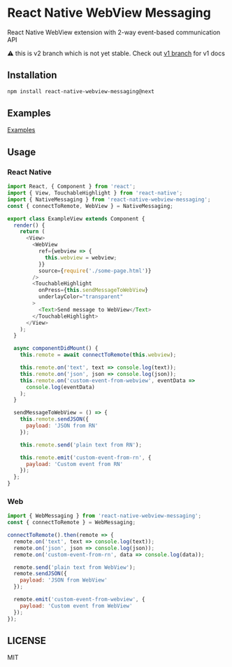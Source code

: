# React Native WebView Messaging

React Native WebView extension with 2-way event-based communication API

:warning: this is v2 branch which is not yet stable. Check out [v1 branch](https://github.com/R1ZZU/react-native-webview-messaging/tree/v1) for v1 docs

## Installation

```sh
npm install react-native-webview-messaging@next
```

## Examples

[Examples](https://github.com/R1ZZU/react-native-webview-messaging/tree/master/examples)

## Usage

### React Native

```javascript
import React, { Component } from 'react';
import { View, TouchableHighlight } from 'react-native';
import { NativeMessaging } from 'react-native-webview-messaging';
const { connectToRemote, WebView } = NativeMessaging;

export class ExampleView extends Component {
  render() {
    return (
      <View>
        <WebView
          ref={webview => {
            this.webview = webview;
          }}
          source={require('./some-page.html')}
        />
        <TouchableHighlight
          onPress={this.sendMessageToWebView}
          underlayColor="transparent"
        >
          <Text>Send message to WebView</Text>
        </TouchableHighlight>
      </View>
    );
  }

  async componentDidMount() {
    this.remote = await connectToRemote(this.webview);

    this.remote.on('text', text => console.log(text));
    this.remote.on('json', json => console.log(json));
    this.remote.on('custom-event-from-webview', eventData =>
      console.log(eventData)
    );
  }

  sendMessageToWebView = () => {
    this.remote.sendJSON({
      payload: 'JSON from RN'
    });

    this.remote.send('plain text from RN');

    this.remote.emit('custom-event-from-rn', {
      payload: 'Custom event from RN'
    });
  };
}
```

### Web

```javascript
import { WebMessaging } from 'react-native-webview-messaging';
const { connectToRemote } = WebMessaging;

connectToRemote().then(remote => {
  remote.on('text', text => console.log(text));
  remote.on('json', json => console.log(json));
  remote.on('custom-event-from-rn', data => console.log(data));

  remote.send('plain text from WebView');
  remote.sendJSON({
    payload: 'JSON from WebView'
  });

  remote.emit('custom-event-from-webview', {
    payload: 'Custom event from WebView'
  });
});
```

## LICENSE

MIT
